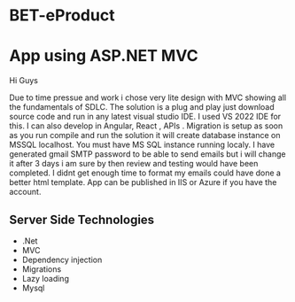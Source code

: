 # BET-eProduct

# App using ASP.NET MVC


Hi Guys

Due to time pressue and work i chose very lite design with MVC showing all the fundamentals of SDLC. The solution is a plug and play just download source code and run in any latest visual studio IDE. I used VS 2022 IDE for this. I can also develop in Angular, React , APIs .
Migration is setup as soon as you run compile and run the solution it will create database instance on  MSSQL localhost. You must have MS SQL instance running localy.
I have generated gmail SMTP password to be able to send emails but i will change it after 3 days i am sure by then review and testing would have been completed. I didnt get enough time to format my emails could have done a better html template. App can be published in IIS or Azure if you have the account.

## Server Side Technologies

- .Net
- MVC
- Dependency injection
- Migrations
- Lazy loading
- Mysql

